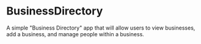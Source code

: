 # BusinessDirectory
A simple "Business Directory" app that will allow users to view businesses, add a business, and manage people within a business.
